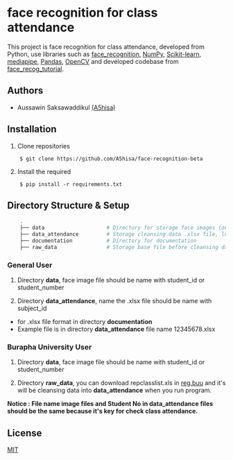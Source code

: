 # face recognition for class attendance

This project is face recognition for class attendance, developed from Python, use libraries such as [face_recognition](https://github.com/ageitgey/face_recognition), [NumPy](https://numpy.org/), [Scikit-learn](https://scikit-learn.org/), [mediapipe](https://pypi.org/project/mediapipe/), [Pandas](https://pandas.pydata.org/), [OpenCV](https://pypi.org/project/opencv-python/) and developed codebase from [face_recog_tutorial](https://github.com/jsammarco/face_recog_tutorial).


## Authors

- Aussawin Saksawaddikul [(A5hisa)](https://www.github.com/A5hisa)

## Installation

1. Clone repositories

```shell
    $ git clone https://github.com/A5hisa/face-recognition-beta
```

2. Install the required

```shell
    $ pip install -r requirements.txt
```

## Directory Structure & Setup

```bash
    .
    ├── data                    # Directory for storage face images (only .jpg and .png images are supported)
    ├── data_attendance         # Storage cleansing data .xlsx file, log file, list_subject file
    ├── documentation           # Directory for documentation 
    ├── raw_data                # Storage base file before cleansing data (only .xls files)
```

### General User

1. Directory **data**, face image file should be name with student_id or student_number


2. Directory **data_attendance**, name the .xlsx file should be name with subject_id

- for .xlsx file format in directory **documentation**
- Example file is in directory **data_attendance** file name 12345678.xlsx


### Burapha University User

1. Directory **data**, face image file should be name with student_id or student_number


2. Directory **raw_data**, you can download repclasslist.xls in [reg.buu](https://reg.buu.ac.th/) and it's will be cleansing data into **data_attendance** when you run program.


**Notice : File name image files and Student No in data_attendance files should be the same because it's key for check class attendance.**


## License

[MIT](https://choosealicense.com/licenses/mit/)
